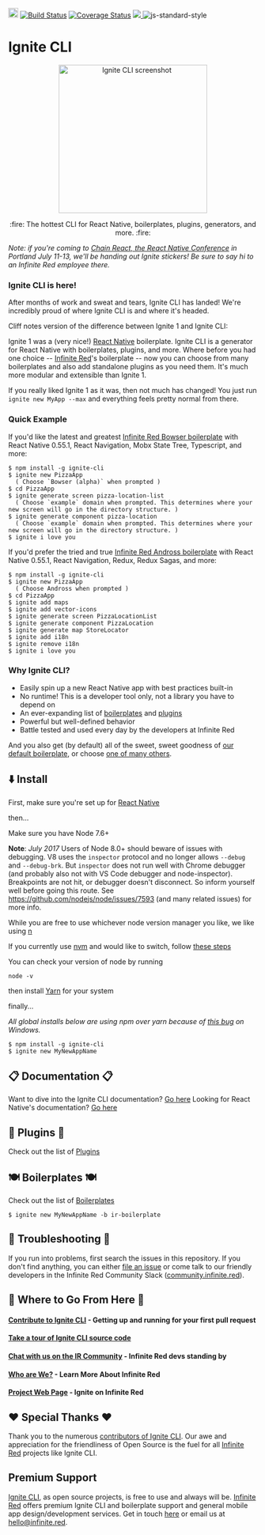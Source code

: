 <a href="https://badge.fury.io/js/ignite-cli" target="_blank"><img src="https://badge.fury.io/js/ignite-cli.svg" alt="npm version" height="20"></a>
<a href="https://semaphoreci.com/ir/ignite" target="_blank"><img src=https://semaphoreci.com/api/v1/ir/ignite/branches/master/shields_badge.svg alt='Build Status'/></a>
[![Coverage Status](https://coveralls.io/repos/github/infinitered/ignite/badge.svg?branch=master)](https://coveralls.io/github/infinitered/ignite?branch=master)
<a href="http://community.infinite.red/">
  <img src="https://infiniteredcommunity.herokuapp.com/badge.svg">
</a>
<img src=https://img.shields.io/badge/code%20style-standard-brightgreen.svg?style%3Dflat alt='js-standard-style'/>

# Ignite CLI

<p align="center">
  <a href="https://infinite.red/ignite"><img src="https://cloud.githubusercontent.com/assets/1479215/23348302/941b2d54-fc5d-11e6-9042-62501fa90b05.png" alt="Ignite CLI screenshot" width="300px"></a>
</p>

<p align="center">
  :fire: The hottest CLI for React Native, boilerplates, plugins, generators, and more. :fire:
  <br/>
</p>

_Note: if you're coming to [Chain React, the React Native Conference](https://infinite.red/ChainReactConf) in Portland July 11-13, we'll be handing out Ignite stickers! Be sure to say hi to an Infinite Red employee there._

### Ignite CLI is here!

After months of work and sweat and tears, Ignite CLI has landed! We're incredibly proud of where Ignite CLI is and where it's headed.

Cliff notes version of the difference between Ignite 1 and Ignite CLI:

Ignite 1 was a (very nice!) [React Native](http://facebook.github.io/react-native/docs/getting-started.html) boilerplate. Ignite CLI is a generator for React Native with boilerplates, plugins, and more. Where before you had one choice -- [Infinite Red](https://infinite.red)'s boilerplate -- now you can choose from many boilerplates and also add standalone plugins as you need them. It's much more modular and extensible than Ignite 1.

If you really liked Ignite 1 as it was, then not much has changed! You just run `ignite new MyApp --max` and everything feels pretty normal from there.

### Quick Example

If you'd like the latest and greatest [Infinite Red Bowser boilerplate](https://github.com/infinitered/ignite-ir-boilerplate-bowser) with React Native 0.55.1, React Navigation, Mobx State Tree, Typescript, and more:

```
$ npm install -g ignite-cli
$ ignite new PizzaApp
  ( Choose `Bowser (alpha)` when prompted )
$ cd PizzaApp
$ ignite generate screen pizza-location-list
  ( Choose `example` domain when prompted. This determines where your new screen will go in the directory structure. )
$ ignite generate component pizza-location
  ( Choose `example` domain when prompted. This determines where your new screen will go in the directory structure. )
$ ignite i love you
```

If you'd prefer the tried and true [Infinite Red Andross boilerplate](https://github.com/infinitered/ignite-ir-boilerplate-andross) with React Native 0.55.1, React Navigation, Redux, Redux Sagas, and more:
```
$ npm install -g ignite-cli
$ ignite new PizzaApp
  ( Choose Andross when prompted )
$ cd PizzaApp
$ ignite add maps
$ ignite add vector-icons
$ ignite generate screen PizzaLocationList
$ ignite generate component PizzaLocation
$ ignite generate map StoreLocator
$ ignite add i18n
$ ignite remove i18n
$ ignite i love you
```

### Why Ignite CLI?

* Easily spin up a new React Native app with best practices built-in
* No runtime! This is a developer tool only, not a library you have to depend on
* An ever-expanding list of [boilerplates](./BOILERPLATES.md) and [plugins](./PLUGINS.md)
* Powerful but well-defined behavior
* Battle tested and used every day by the developers at Infinite Red

And you also get (by default) all of the sweet, sweet goodness of [our default boilerplate](https://github.com/infinitered/ignite-ir-boilerplate), or choose [one of many others](./BOILERPLATES.md).

## :arrow_down: Install

First, make sure you're set up for [React Native](https://facebook.github.io/react-native/docs/getting-started.html#content)

then...

Make sure you have Node 7.6+

**Note**: _July 2017_  Users of Node 8.0+ should beware of issues with debugging. V8 uses the `inspector` protocol and no longer allows `--debug` and `--debug-brk`. But `inspector` does not run well with Chrome debugger (and probably also not with VS Code debugger and node-inspector). Breakpoints are not hit, or debugger doesn't disconnect. So inform yourself well before going this route. See https://github.com/nodejs/node/issues/7593 (and many related issues) for more info.

While you are free to use whichever node version manager you like, we like using [n](https://github.com/tj/n)

If you currently use [nvm](https://github.com/creationix/nvm) and would like to switch, follow [these steps](./docs/quick-start/nvm-to-n.md)

You can check your version of node by running

```
node -v
```

then install [Yarn](https://yarnpkg.com/lang/en/docs/install/) for your system

finally...

_All global installs below are using npm over yarn because of [this bug](https://github.com/yarnpkg/yarn/issues/859) on Windows._
```
$ npm install -g ignite-cli
$ ignite new MyNewAppName
```
## :clipboard: Documentation :clipboard:

Want to dive into the Ignite CLI documentation? [Go here](./docs/README.md)
Looking for React Native's documentation? [Go here](http://facebook.github.io/react-native/docs/getting-started.html)

## :electric_plug: Plugins :electric_plug:

Check out the list of [Plugins](./PLUGINS.md)

## :plate_with_cutlery: Boilerplates :plate_with_cutlery:

Check out the list of [Boilerplates](./BOILERPLATES.md)
```
$ ignite new MyNewAppName -b ir-boilerplate
```

## :poop: Troubleshooting :poop:

If you run into problems, first search the issues in this repository. If you don't find anything, you can either [file an issue](https://github.com/infinitered/ignite/issues) or come talk to our friendly developers in the Infinite Red Community Slack ([community.infinite.red](http://community.infinite.red)).

## :telescope: Where to Go From Here :telescope:

#### [Contribute to Ignite CLI](https://github.com/infinitered/ignite/blob/master/.github/CONTRIBUTING.md) - Getting up and running for your first pull request
#### [Take a tour of Ignite CLI source code](https://github.com/infinitered/ignite/blob/master/docs/advanced-guides/tour.md)
#### [Chat with us on the IR Community](http://community.infinite.red) - Infinite Red devs standing by
#### [Who are We?](https://infinite.red) - Learn More About Infinite Red
#### [Project Web Page](https://infinite.red/ignite/) - Ignite on Infinite Red

## :heart: Special Thanks :heart:
Thank you to the numerous [contributors of Ignite CLI](https://github.com/infinitered/ignite/graphs/contributors). Our awe and appreciation for the friendliness of Open Source is the fuel for all [Infinite Red](https://infinite.red/) projects like Ignite CLI.

## Premium Support

[Ignite CLI](https://infinite.red/ignite), as open source projects, is free to use and always will be. [Infinite Red](https://infinite.red/) offers premium Ignite CLI and boilerplate support and general mobile app design/development services. Get in touch [here](https://infinite.red/contact) or email us at [hello@infinite.red](mailto:hello@infinite.red).
